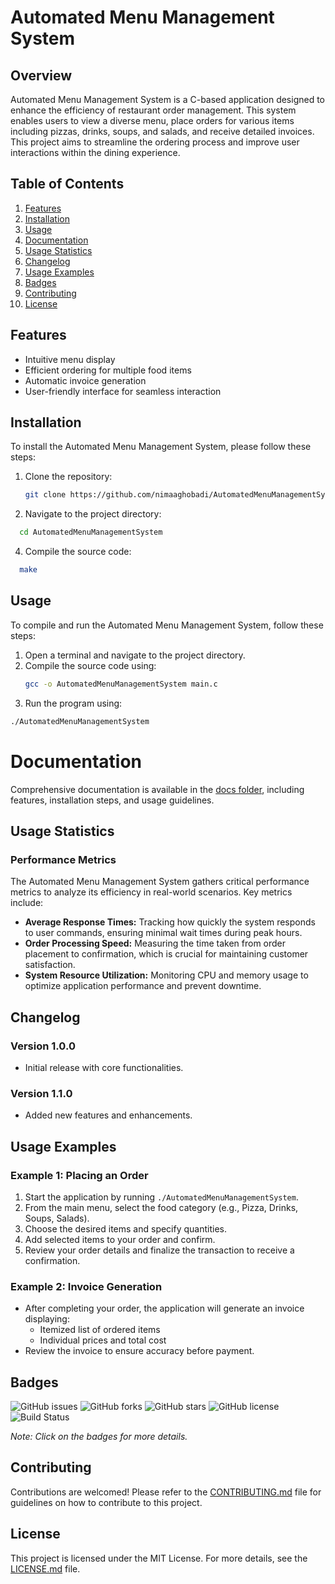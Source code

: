 # Automated Menu Management System

## Overview
Automated Menu Management System is a C-based application designed to enhance the efficiency of restaurant order management. This system enables users to view a diverse menu, place orders for various items including pizzas, drinks, soups, and salads, and receive detailed invoices. This project aims to streamline the ordering process and improve user interactions within the dining experience.

## Table of Contents
1. [Features](#features)
2. [Installation](#installation)
3. [Usage](#usage)
4. [Documentation](#documentation)
5. [Usage Statistics](#usage-statistics)
6. [Changelog](#changelog)
7. [Usage Examples](#usage-examples)
8. [Badges](#badges)
9. [Contributing](#contributing)
10. [License](#license)

## Features
- Intuitive menu display
- Efficient ordering for multiple food items
- Automatic invoice generation
- User-friendly interface for seamless interaction

## Installation
To install the Automated Menu Management System, please follow these steps:
1. Clone the repository:
   ```bash
   git clone https://github.com/nimaaghobadi/AutomatedMenuManagementSystem.git
2. Navigate to the project directory:
```bash
  cd AutomatedMenuManagementSystem
```
4. Compile the source code:
```bash
  make
```

## Usage
To compile and run the Automated Menu Management System, follow these steps:
1. Open a terminal and navigate to the project directory.
2. Compile the source code using:
   ```bash
   gcc -o AutomatedMenuManagementSystem main.c
 3. Run the program using:
 ```bash
./AutomatedMenuManagementSystem
```
# Documentation
Comprehensive documentation is available in the [docs folder](./docs/documentation.md), including features, installation steps, and usage guidelines.

## Usage Statistics
### Performance Metrics
The Automated Menu Management System gathers critical performance metrics to analyze its efficiency in real-world scenarios. Key metrics include:

- **Average Response Times:** Tracking how quickly the system responds to user commands, ensuring minimal wait times during peak hours.
- **Order Processing Speed:** Measuring the time taken from order placement to confirmation, which is crucial for maintaining customer satisfaction.
- **System Resource Utilization:** Monitoring CPU and memory usage to optimize application performance and prevent downtime.

## Changelog

### Version 1.0.0
- Initial release with core functionalities.

### Version 1.1.0
- Added new features and enhancements.

## Usage Examples

### Example 1: Placing an Order
1. Start the application by running `./AutomatedMenuManagementSystem`.
2. From the main menu, select the food category (e.g., Pizza, Drinks, Soups, Salads).
3. Choose the desired items and specify quantities.
4. Add selected items to your order and confirm.
5. Review your order details and finalize the transaction to receive a confirmation.

### Example 2: Invoice Generation
- After completing your order, the application will generate an invoice displaying:
  - Itemized list of ordered items
  - Individual prices and total cost
- Review the invoice to ensure accuracy before payment.

## Badges

![GitHub issues](https://img.shields.io/github/issues/nimaaghobadi/AutomatedMenuManagementSystem) 
![GitHub forks](https://img.shields.io/github/forks/nimaaghobadi/AutomatedMenuManagementSystem?label=Forks) 
![GitHub stars](https://img.shields.io/github/stars/nimaaghobadi/AutomatedMenuManagementSystem?label=Stars) 
![GitHub license](https://img.shields.io/github/license/nimaaghobadi/AutomatedMenuManagementSystem) 
![Build Status](https://img.shields.io/badge/build-passing-brightgreen)

*Note: Click on the badges for more details.*

## Contributing
Contributions are welcomed! Please refer to the [CONTRIBUTING.md](./CONTRIBUTING.md) file for guidelines on how to contribute to this project.

## License
This project is licensed under the MIT License. For more details, see the [LICENSE.md](./LICENSE.md) file.



